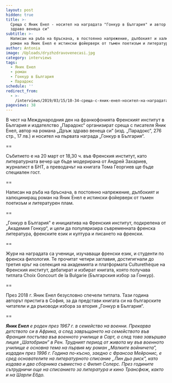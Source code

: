 ```yaml
---
layout: post
hidden: true
title: >-
  Среща с Яник Енел - носител на наградата "Гонкур в България" и автор на "Дръж
  здраво венеца си"
subtitle: >-
  Написан на ръба на бръснача, в постоянно напрежение, дълбокият и халюциниращ
  роман на Яник Енел е истински фойерверк от тъмен поетизъм и литературен плам
author: Antonia
image: /Uploads/dryzhzdravovenecasi.jpg
category: interviews
tags:
  - Яник Енел
  - роман
  - Гонкур в България
  - Парадокс
schedule: ''
redirect_from:
  - >-
    /interviews/2019/03/15/10-34-среща-с-яник-енел-носител-на-наградата-гонкур-в-българия-и-автор-на-дръж-здраво-венеца-си
pageviews: 38
---
```

В чест на Международния ден на франкофонията Френският институт в България и издателство „Парадокс“ организират среща с писателя Яник Енел, автор на романа „Дръж здраво венеца си“ (изд. „Парадокс“, 276 стр., 17 лв.) и носител на първата награда „Гонкур в България“. 

\==

Събитието е на 20 март от 18,30 ч. във Френския институт, като литературната вечер ще бъде модерирана от Андрей Захариев, журналист в БНТ, а преводачът на книгата Тома Георгиев ще бъде специален гост.

\==

Написан на ръба на бръснача, в постоянно напрежение, дълбокият и халюциниращ роман на Яник Енел е истински фойерверк от тъмен поетизъм и литературен плам.

\==

„Гонкур в България" e инициатива на Френския институт, подкрепена от „Академия Гонкур“, и цели да популяризира съвременната френска литература, френските език и култура и писането на френски. 

\==

Жури на наградата са ученици, изучаващи френски език, и студенти по френска филология. Те прочитат четири заглавия, достигигнали до третия кръг на селекция на академията и платформата Culturethèque на Френския институт, дебатират и избират книгата, която получава титлата Choix Goncourt de la Bulgarie (Българския избор за Гонкур). 

\==

През 2018 г. Яник Енел безусловно спечели титлата. Тази година авторът пристига в София, за да представи книгата си на българските читатели и да ръководи избора за втория „Гонкур в България“.

\==

_**Яник Енел** е роден през 1967 г. в семейство на военни. Прекарва детството си в Африка, а след завръщането на семейството във Франция постъпва във военното училище в Сарт, а след това завършва лицея „Шатобриан” в Рен. Трудният период от живота му във военното училище е основна тема на първия му роман „Малките войничета”, издаден през 1996 г. Година по-късно, заедно с Франсоа Мейронис, е сред основателите на литературното списание „Лин дьо риск”, като издава и два сборника съвместно с Филип Солерс. През годините сътрудничи още на списанието за литература и кино Трансфюж, както и на Шарли Ебдо._
